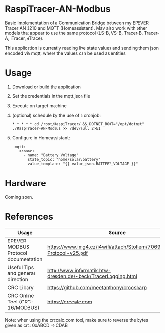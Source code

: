 ﻿# RaspiTracer-AN-Modbus
Basic Implementation of a Communication Bridge between my EPEVER Tracer AN 3210 and MQTT (Homeassistant). May also work with other models that appear to use the same protocol (LS-B, VS-B, Tracer-B, Tracer-A, iTracer, eTrace).

This application is currently reading live state values and sending them json encoded via mqtt, where the values can be used as entities

# Usage

1. Download or build the application
2. Set the credentials in the mqtt.json file
3. Execute on target machine
4. (optional) schedule by the use of a cronjob:
   
       * * * * * cd /root/RaspiTracer/ && DOTNET_ROOT="/opt/dotnet" ./RaspTracer-AN-Modbus >> /dev/null 2>&1

5. Configure in Homeassistant:
   
        mqtt:
          sensor:
            - name: "Battery Voltage"
              state_topic: "home/solar/battery"
              value_template: "{{ value_json.BATTERY_VOLTAGE }}"
   



# Hardware 
Coming soon.
# References

| **Usage**                            | **Source**                                                             |
|--------------------------------------|------------------------------------------------------------------------|
| EPEVER MODBUS Protocol documentation | https://www.img4.cz/i4wifi/attach/StoItem/7069/MODBUS-Protocol-v25.pdf                          |
| Useful Tips and general direction    | http://www.informatik.htw-dresden.de/~beck/TracerLogging.html          |
| CRC Libary                           | https://github.com/meetanthony/crccsharp |
| CRC Online Tool (CRC-16/MODBUS)                          | https://crccalc.com |

Note: when using the crccalc.com tool, make sure to reverse the bytes given as crc: 0xABCD => CDAB
